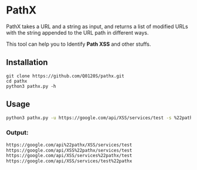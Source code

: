 # PathX
PathX takes a URL and a string as input, and returns a list of modified URLs with the string appended to the URL path in different ways.

This tool can help you to Identify **Path XSS** and other stuffs.
## Installation
```console
git clone https://github.com/Q0120S/pathx.git
cd pathx
python3 pathx.py -h
```
## Usage
```bash
python3 pathx.py -u https://google.com/api/XSS/services/test -s %22pathx
```
### Output:
```bash
https://google.com/api%22pathx/XSS/services/test
https://google.com/api/XSS%22pathx/services/test
https://google.com/api/XSS/services%22pathx/test
https://google.com/api/XSS/services/test%22pathx
```
